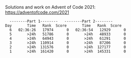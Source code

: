 Solutions and work on Advent of Code 2021:
https://adventofcode.com/2021

	  --------Part 1--------   --------Part 2--------
    Day       Time   Rank  Score       Time   Rank  Score
      6   02:36:26   17974      0   02:36:54   12929      0
      5       >24h   51786      0       >24h   48933      0
      4       >24h   64943      0       >24h   61291      0
      3       >24h  110914      0       >24h   87206      0
      2       >24h  131576      0       >24h  127177      0
      1       >24h  161420      0       >24h  145331      0
